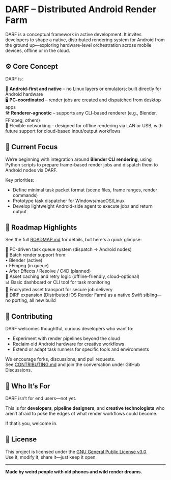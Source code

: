 # DARF – Distributed Android Render Farm

DARF is a conceptual framework in active development. It invites developers to shape a native, distributed rendering system for Android from the ground up—exploring hardware-level orchestration across mobile devices, offline or in the cloud.


## ⚙️ Core Concept  
DARF is:

📱 **Android-first and native** – no Linux layers or emulators; built directly for Android hardware  
🖥️ **PC-coordinated** – render jobs are created and dispatched from desktop apps  
🛠️ **Renderer-agnostic** – supports any CLI-based renderer (e.g., Blender, FFmpeg, others)  
🔌 Flexible networking – designed for offline rendering via LAN or USB, with future support for cloud-based input/output workflows


## 🚧 Current Focus

We’re beginning with integration around **Blender CLI rendering**, using Python scripts to prepare frame-based render jobs and dispatch them to Android nodes via DARF.

Key priorities:

- Define minimal task packet format (scene files, frame ranges, render commands)
- Prototype task dispatcher for Windows/macOS/Linux
- Develop lightweight Android-side agent to execute jobs and return output

## 🔭 Roadmap Highlights  
See the full [ROADMAP.md](./ROADMAP.md) for details, but here's a quick glimpse:

👷 PC-driven task queue system (dispatch → Android nodes)  
🔄 Batch render support from:  
• Blender (active)  
• FFmpeg (in queue)  
• After Effects / Resolve / C4D (planned)  
💾 Asset caching and retry logic (offline-friendly, cloud-optional)  
📊 Basic dashboard or CLI tool for task monitoring  
🔐 Encrypted asset transport for secure job delivery  
📱 DIRF expansion (Distributed iOS Render Farm) as a native Swift sibling—no porting, all new build

## 🤝 Contributing

DARF welcomes thoughtful, curious developers who want to:

- Experiment with render pipelines beyond the cloud  
- Reclaim old Android hardware for creative workflows  
- Extend or adapt task runners for specific tools and environments

We encourage forks, discussions, and pull requests.  
See [CONTRIBUTING.md](./verified-scenes/CONTRIBUTING.md) and join the conversation under GitHub Discussions.

## 🧪 Who It’s For

DARF isn’t for end users—not yet.

This is for **developers**, **pipeline designers**, and **creative technologists** who aren’t afraid to poke the edges of what render workflows could become.

If that’s you, welcome in.

## 📜 License

This project is licensed under the [GNU General Public License v3.0](./LICENSE).  
Use it, modify it, share it—just keep it open.

---

**Made by weird people with old phones and wild render dreams.**
